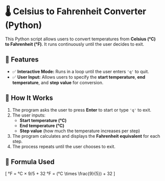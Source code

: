 # 🌡️ Celsius to Fahrenheit Converter (Python)

This Python script allows users to convert temperatures from **Celsius (°C) to Fahrenheit (°F)**. It runs continuously until the user decides to exit.

## 🔹 Features  
- ✅ **Interactive Mode:** Runs in a loop until the user enters `'q'` to quit.  
- ✅ **User Input:** Allows users to specify the **start temperature**, **end temperature**, and **step value** for conversion.  

## 🔹 How It Works  
1. The program asks the user to press **Enter** to start or type `'q'` to exit.  
2. The user inputs:  
   - **Start temperature (°C)**  
   - **End temperature (°C)**  
   - **Step value** (how much the temperature increases per step)  
3. The program calculates and displays the **Fahrenheit equivalent** for each step.  
4. The process repeats until the user chooses to exit.  

## 🔹 Formula Used  
\[
°F = °C × 9/5 + 32
°F = (°C \times \frac{9}{5}) + 32
\]
